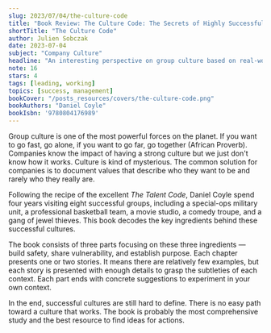 ```yaml
---
slug: 2023/07/04/the-culture-code
title: "Book Review: The Culture Code: The Secrets of Highly Successful Groups"
shortTitle: "The Culture Code"
author: Julien Sobczak
date: 2023-07-04
subject: "Company Culture"
headline: "An interesting perspective on group culture based on real-world examples."
note: 16
stars: 4
tags: [leading, working]
topics: [success, management]
bookCover: "/posts_resources/covers/the-culture-code.png"
bookAuthors: "Daniel Coyle"
bookIsbn: '9780804176989'
---
```



Group culture is one of the most powerful forces on the planet. If you want to go fast, go alone, if you want to go far, go together (African Proverb). Companies know the impact of having a strong culture but we just don't know how it works. Culture is kind of mysterious. The common solution for companies is to document values that describe who they want to be and rarely who they really are.

Following the recipe of the excellent _The Talent Code_, Daniel Coyle spend four years visiting eight successful groups, including a special-ops military unit, a professional basketball team, a movie studio, a comedy troupe, and a gang of jewel thieves. This book decodes the key ingredients behind these successful cultures.

The book consists of three parts focusing on these three ingredients — build safety, share vulnerability, and establish purpose. Each chapter presents one or two stories. It means there are relatively few examples, but each story is presented with enough details to grasp the subtleties of each context. Each part ends with concrete suggestions to experiment in your own context.

In the end, successful cultures are still hard to define. There is no easy path toward a culture that works. The book is probably the most comprehensive study and the best resource to find ideas for actions.


